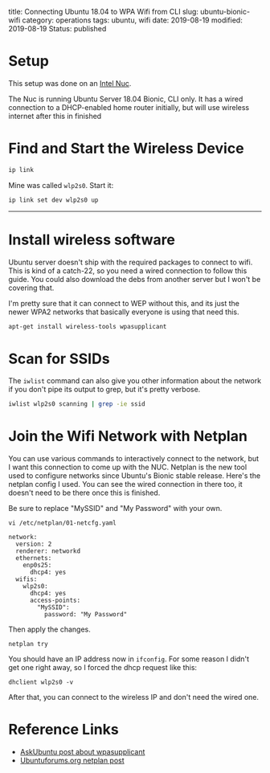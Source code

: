 title: Connecting Ubuntu 18.04 to WPA Wifi from CLI
slug: ubuntu-bionic-wifi
category: operations
tags: ubuntu, wifi
date: 2019-08-19
modified: 2019-08-19
Status: published

# Setup
This setup was done on an [Intel Nuc](https://www.intel.ca/content/www/ca/en/products/boards-kits/nuc.html).

The Nuc is running Ubuntu Server 18.04 Bionic, CLI only. It has a wired
connection to a DHCP-enabled home router initially, but will use wireless
internet after this in finished


# Find and Start the Wireless Device
```bash
ip link
```
Mine was called `wlp2s0`. Start it:
```bash
ip link set dev wlp2s0 up
```


---


# Install wireless software

Ubuntu server doesn't ship with the required packages to connect to wifi. This
is kind of a catch-22, so you need a wired connection to follow this guide.
You could also download the debs from another server but I won't be covering
that.

I'm pretty sure that it can connect to WEP without this, and its just the
newer WPA2 networks that basically everyone is using that need this.

```bash
apt-get install wireless-tools wpasupplicant
```

# Scan for SSIDs
The `iwlist` command can also give you other information about the network if
you don't pipe its output to grep, but it's pretty verbose.
```bash
iwlist wlp2s0 scanning | grep -ie ssid
```


# Join the Wifi Network with Netplan
You can use various commands to interactively connect to the network, but I
want this connection to come up with the NUC. Netplan is the new tool used to
configure networks since Ubuntu's Bionic stable release. Here's the netplan
config I used. You can see the wired connection in there too, it doesn't need
to be there once this is finished.

Be sure to replace "MySSID" and "My Password" with your own.

`vi /etc/netplan/01-netcfg.yaml`
```
network:
  version: 2
  renderer: networkd
  ethernets:
    enp0s25:
      dhcp4: yes
  wifis:
    wlp2s0:
      dhcp4: yes
      access-points:
        "MySSID":
          password: "My Password"
```

Then apply the changes.
```
netplan try
```

You should have an IP address now in `ifconfig`. For some reason I didn't get
one right away, so I forced the dhcp request like this:
```
dhclient wlp2s0 -v
```

After that, you can connect to the wireless IP and don't need the wired one.

# Reference Links
- [AskUbuntu post about wpasupplicant](https://askubuntu.com/questions/138472/how-do-i-connect-to-a-wpa-wifi-network-using-the-command-line)
- [Ubuntuforums.org netplan post](https://ubuntuforums.org/showthread.php?t=2392154)
